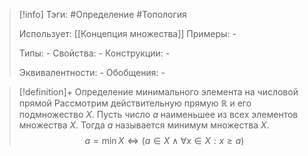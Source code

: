 > [!info]
> Тэги: #Определение #Топология  
> 
> Использует: [[Концепция множества]]
> Примеры: *-*
> 
> Типы: *-*
> Свойства: *-*
> Конструкции: *-*
> 
> Эквивалентности: *-*
> Обобщения: *-*

> [!definition]+ Определение минимального элемента на числовой прямой 
> Рассмотрим действительную прямую $\mathbb{R}$ и его подмножество $X$. Пусть число $a$ наименьшее из всех элементов множества $X$. Тогда $a$ называется минимум множества $X$. $$a = \min X \Leftrightarrow (a \in X \wedge \forall x \in X: x \geq a)$$